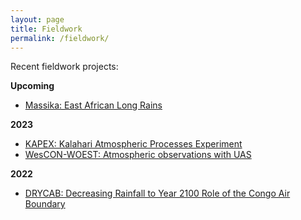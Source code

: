 ```yaml
---
layout: page
title: Fieldwork
permalink: /fieldwork/
---
```


Recent fieldwork projects:

**Upcoming**
- [Massika: East African Long Rains](https://charlesknight1.github.io/massika)

**2023**
- [KAPEX: Kalahari Atmospheric Processes Experiment](https://charlesknight1.github.io/kapex)
- [WesCON-WOEST: Atmospheric observations with UAS](https://charlesknight1.github.io/wescon)

**2022**
- [DRYCAB: Decreasing Rainfall to Year 2100 Role of the Congo Air Boundary](https://charlesknight1.github.io/drycab)
